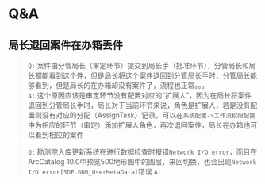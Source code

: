 # Q&A

## 局长退回案件在办箱丢件

>`Q:` 案件由分管局长（审定环节）提交到局长手（批准环节），分管局长和局长都能看到这个件，但是局长将这个案件退回到分管局长手时，分管局长能够看到，但是局长的在办箱却没有案件了，流程也正常。。。  
`A:` 这个原因应该是审定环节没有配置对应的“扩展人”，因为在局长将案件退回到分管局长手时，局长对于当前环节来说，角色是扩展人，若是没有配置则没有对应的分配（AssignTask）记录，可以在`系统配置->工作流权限配置`中为相应的环节（审定）添加扩展人角色，再次退回案件，局长在办箱也可以看到相应的案件  



> `Q:` 勘测院入库更新系统在进行数据检查时报错`Network I/O error`，而且在ArcCatalog 10.0中预览500地形图中的图层，来回切换，也会出现`Network I/O error[SDE.GDB_UserMetaData]`错误
> `A:`
  
  



